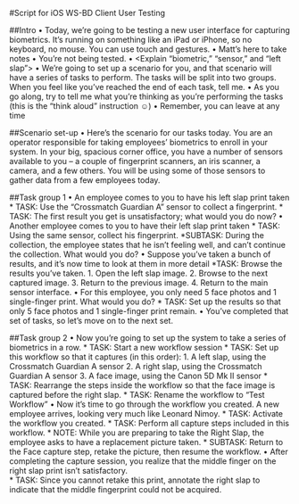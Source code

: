 #Script for iOS WS-BD Client User Testing

##Intro
• Today, we’re going to be testing a new user interface for capturing biometrics.  It’s running on something like an iPad or iPhone, so no keyboard, no mouse.  You can use touch and gestures.
• Matt’s here to take notes
• You’re not being tested.
• <Explain “biometric,” “sensor,” and “left slap”>
• We’re going to set up a scenario for you, and that scenario will have a series of tasks to perform.  The tasks will be split into two groups.  When you feel like you’ve reached the end of each task, tell me.
• As you go along, try to tell me what you’re thinking as you’re performing the tasks (this is the “think aloud” instruction ☺)
• Remember, you can leave at any time

##Scenario set-up
• Here’s the scenario for our tasks today.  You are an operator responsible for taking employees’ biometrics to enroll in your system.  In your big, spacious corner office, you have a number of sensors available to you – a couple of fingerprint scanners, an iris scanner, a camera, and a few others.  You will be using some of those sensors to gather data from a few employees today.

##Task group 1
• An employee comes to you to have his left slap print taken
    * TASK: Use the “Crossmatch Guardian A” sensor to collect a fingerprint.
    * TASK: The first result you get is unsatisfactory; what would you do now?
• Another employee comes to you to have their left slap print taken
    * TASK: Using the same sensor, collect his fingerprint.
        *SUBTASK: During the collection, the employee states that he isn’t feeling well, and can’t continue the collection.  What would you do?
• Suppose you’ve taken a bunch of results, and it’s now time to look at them in more detail
    *TASK: Browse the results you’ve taken.
        1. Open the left slap image.
        2. Browse to the next captured image.
        3. Return to the previous image.
        4. Return to the main sensor interface.
• For this employee, you only need 5 face photos and 1 single-finger print.  What would you do?
    * TASK: Set up the results so that only 5 face photos and 1 single-finger print remain.
• You’ve completed that set of tasks, so let’s move on to the next set.

##Task group 2
• Now you’re going to set up the system to take a series of biometrics in a row.
    * TASK: Start a new workflow session
    * TASK: Set up this workflow so that it captures (in this order):
        1. A left slap, using the Crossmatch Guardian A sensor
        2. A right slap, using the Crossmatch Guardian A sensor
        3. A face image, using the Canon 5D Mk II sensor
    * TASK: Rearrange the steps inside the workflow so that the face image is captured before the right slap.
    * TASK: Rename the workflow to “Test Workflow”
• Now it’s time to go through the workflow you created.  A new employee arrives, looking very much like Leonard Nimoy.
    * TASK: Activate the workflow you created.
    * TASK: Perform all capture steps included in this workflow.
        * NOTE: While you are preparing to take the Right Slap, the employee asks to have a replacement picture taken.
        * SUBTASK: Return to the Face capture step, retake the picture, then resume the workflow.
• After completing the capture session, you realize that the middle finger on the right slap print isn’t satisfactory.  
    * TASK: Since you cannot retake this print, annotate the right slap to indicate that the middle fingerprint could not be acquired.
